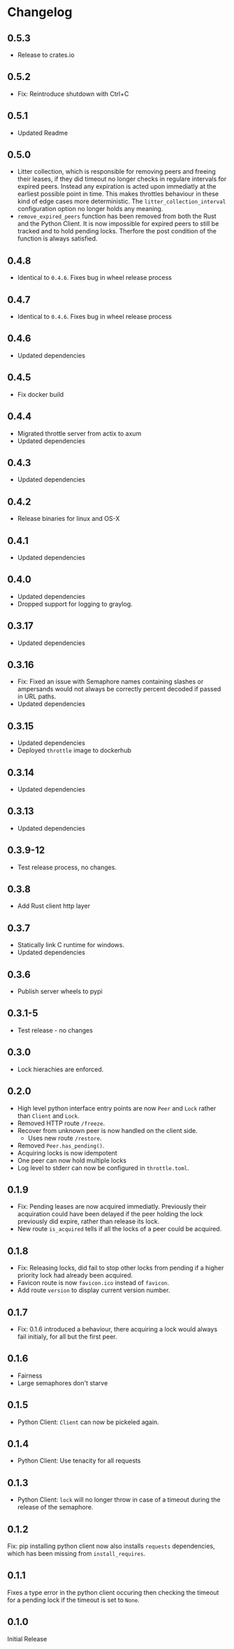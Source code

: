Changelog
=========

0.5.3
-----

* Release to crates.io

0.5.2
-----

* Fix: Reintroduce shutdown with Ctrl+C

0.5.1
-----

* Updated Readme

0.5.0
-----

* Litter collection, which is responsible for removing peers and freeing their leases, if they did timeout no longer checks in regulare intervals for expired peers. Instead any expiration is acted upon immediatly at the earliest possible point in time. This makes throttles behaviour in these kind of edge cases more deterministic. The `litter_collection_interval` configuration option no longer holds any meaning.
* `remove_expired_peers` function has been removed from both the Rust and the Python Client. It is now impossible for expired peers to still be tracked and to hold pending locks. Therfore the post condition of the function is always satisfied.

0.4.8
-----

* Identical to `0.4.6`. Fixes bug in wheel release process

0.4.7
-----

* Identical to `0.4.6`. Fixes bug in wheel release process

0.4.6
-----

* Updated dependencies

0.4.5
-----

* Fix docker build

0.4.4
-----

* Migrated throttle server from actix to axum
* Updated dependencies

0.4.3
-----

* Updated dependencies

0.4.2
-----

* Release binaries for linux and OS-X

0.4.1
-----

* Updated dependencies

0.4.0
-----

* Updated dependencies
* Dropped support for logging to graylog.

0.3.17
------

* Updated dependencies

0.3.16
------

* Fix: Fixed an issue with Semaphore names containing slashes or ampersands would not always be correctly percent decoded if passed in URL paths.
* Updated dependencies

0.3.15
------

* Updated dependencies
* Deployed `throttle` image to dockerhub

0.3.14
------

* Updated dependencies

0.3.13
------

* Updated dependencies

0.3.9-12
--------

* Test release process, no changes.

0.3.8
-----

* Add Rust client http layer

0.3.7
-----

* Statically link C runtime for windows.
* Updated dependencies

0.3.6
-----

* Publish server wheels to pypi

0.3.1-5
-------

* Test release - no changes

0.3.0
-----

* Lock hierachies are enforced.

0.2.0
-----

* High level python interface entry points are now `Peer` and `Lock` rather than `Client` and `Lock`.
* Removed HTTP route `/freeze`.
* Recover from unknown peer is now handled on the client side.
  * Uses new route `/restore`.
* Removed `Peer.has_pending()`.
* Acquiring locks is now idempotent
* One peer can now hold multiple locks
* Log level to stderr can now be configured in `throttle.toml`.

0.1.9
-----

* Fix: Pending leases are now acquired immediatly. Previously their acquiration could have been
delayed if the peer holding the lock previously did expire, rather than release its lock.
* New route `is_acquired` tells if all the locks of a peer could be acquired.

0.1.8
-----

* Fix: Releasing locks, did fail to stop other locks from pending if a higher priority lock had
already been acquired.
* Favicon route is now `favicon.ico` instead of `favicon`.
* Add route `version` to display current version number.

0.1.7
-----

* Fix: 0.1.6 introduced a behaviour, there acquiring a lock would always fail initialy, for all but
  the first peer.

0.1.6
-----

* Fairness
* Large semaphores don't starve

0.1.5
-----

* Python Client: `Client` can now be pickeled again.

0.1.4
-----

* Python Client: Use tenacity for all requests

0.1.3
-----

* Python Client: `lock` will no longer throw in case of a timeout during the release of the semaphore.

0.1.2
-----

Fix: pip installing python client now also installs `requests` dependencies, which has been missing from `install_requires`.

0.1.1
-----

Fixes a type error in the python client occuring then checking the timeout for a pending lock if the timeout is set to `None`.

0.1.0
-----

Initial Release
